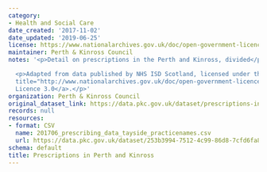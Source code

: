 ```yaml
---
category:
- Health and Social Care
date_created: '2017-11-02'
date_updated: '2019-06-25'
license: https://www.nationalarchives.gov.uk/doc/open-government-licence/version/3/
maintainer: Perth & Kinross Council
notes: '<p>Detail on prescriptions in the Perth and Kinross, divided</p>

  <p>Adapted from data published by NHS ISD Scotland, licensed under the <a href=""
  title="http://www.nationalarchives.gov.uk/doc/open-government-licence/">Open Government
  Licence 3.0</a>.</p>'
organization: Perth & Kinross Council
original_dataset_link: https://data.pkc.gov.uk/dataset/prescriptions-in-perth-and-kinross
records: null
resources:
- format: CSV
  name: 201706_prescribing_data_tayside_practicenames.csv
  url: https://data.pkc.gov.uk/dataset/253b3994-7512-4c99-86d8-7cfd6fa86fed/resource/c47253d0-5e93-4fef-9e82-61085738ef26/download/201706_prescribing_data_tayside_practicenames.csv
schema: default
title: Prescriptions in Perth and Kinross
---
```

